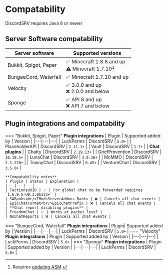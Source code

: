 # Compatability

DiscordSRV requires Java 8 or newer

## Server Software compatability

| Server software       | Supported versions                                   |
|-----------------------|------------------------------------------------------|
| Bukkit, Spigot, Paper | ✅ Minecraft 1.8.8 and up<br/>⚠️ Minecraft 1.7.10[^1] |
| BungeeCord, Waterfall | ✅ Minecraft 1.7.10 and up                            |
| Velocity              | ✅ 3.0.0 and up<br/>❌ 2.0.0 and below                 |
| Sponge                | ✅ API 8 and up<br/>❌ API 7 and below                 |

[^1]: Requires [updating ASM](faq#asm-update) <!-- TODO: fix anchor -->

## Plugin integrations and compatability

=== "Bukkit, Spigot, Paper"
    **Plugin integrations**
    | Plugin | Supported added by | Version |
    |---|---|---|
    | LuckPerms       | DiscordSRV | `5.0+` |
    | PlaceholderAPI  | DiscordSRV | `2.11.1+` |
    | Vault           | DiscordSRV | `1.7+` |
    | **Chat plugins** |
    | Chatty             | DiscordSRV | `2.19.13+` |
    | GriefPrevention    | DiscordSRV | `16.18.1+` |
    | LunaChat           | DiscordSRV | `3.0.16+` |
    | McMMO              | DiscordSRV | `2.1.220+` |
    | TownyChat          | DiscordSRV | `0.45+` |
    | VentureChat        | DiscordSRV | `3.5.0+` |
    
    **Compatability notes**  
    | Plugin | Status | Explanation |
    |---|---|---|
    | FactionsUUID | ✅ | For global chat to be forwarded requires `1.6.9.5-U0.3.0b133+` |
    | SARanks<br/>TModsServerAddons_Ranks | ❌ | Cancels all chat events |
    | EpicChatFormat<br/>EpicChatPrefix | ❌ | Cancels all chat events |
    | **Chat report disabling plugins** |
    | FreedomChat | ✅ | Works at packet level |
    | NoChatReports | ❌ | Cancels all chat events |
=== "BungeeCord, Waterfall"
    **Plugin integrations**
    | Plugin| Supported added by | Version |
    |---|---|---|
    | LuckPerms | DiscordSRV | `5.0+` |
=== "Velocity"
    **Plugin integrations**
    | Plugin | Supported added by | Version |
    |---|---|---|
    | LuckPerms | DiscordSRV | `5.0+` |
=== "Sponge"
    **Plugin integrations**
    | Plugin | Supported added by | Version |
    |---|---|---|
    | LuckPerms | DiscordSRV | `5.0+` |